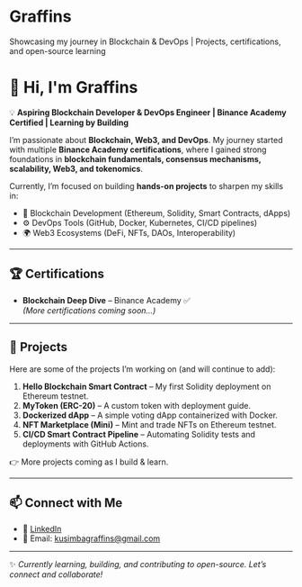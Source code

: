 # Graffins
Showcasing my journey in Blockchain &amp; DevOps | Projects, certifications, and open-source learning
# 👋 Hi, I'm Graffins

💡 **Aspiring Blockchain Developer & DevOps Engineer | Binance Academy Certified | Learning by Building**

I’m passionate about **Blockchain, Web3, and DevOps**. My journey started with multiple **Binance Academy certifications**, where I gained strong foundations in **blockchain fundamentals, consensus mechanisms, scalability, Web3, and tokenomics**.  

Currently, I’m focused on building **hands-on projects** to sharpen my skills in:  
- 🔗 Blockchain Development (Ethereum, Solidity, Smart Contracts, dApps)  
- ⚙️ DevOps Tools (GitHub, Docker, Kubernetes, CI/CD pipelines)  
- 🌍 Web3 Ecosystems (DeFi, NFTs, DAOs, Interoperability)  

---

## 🏆 Certifications
- **Blockchain Deep Dive** – Binance Academy ✅  
*(More certifications coming soon…)*  

---

## 📂 Projects
Here are some of the projects I’m working on (and will continue to add):  
1. **Hello Blockchain Smart Contract** – My first Solidity deployment on Ethereum testnet.  
2. **MyToken (ERC-20)** – A custom token with deployment guide.  
3. **Dockerized dApp** – A simple voting dApp containerized with Docker.  
4. **NFT Marketplace (Mini)** – Mint and trade NFTs on Ethereum testnet.  
5. **CI/CD Smart Contract Pipeline** – Automating Solidity tests and deployments with GitHub Actions.  

👉 More projects coming as I build & learn.  

---

## 📫 Connect with Me
- 💼 [LinkedIn](www.linkedin.com/in/graffins-kusimba-1b6069384)   
- 📧 Email: kusimbagraffins@gmail.com  

---

✨ *Currently learning, building, and contributing to open-source. Let’s connect and collaborate!*  
